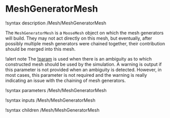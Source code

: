 # MeshGeneratorMesh

!syntax description /Mesh/MeshGeneratorMesh

The `MeshGeneratorMesh` is a `MooseMesh` object on which the mesh generators will build. They may
not act directly on this mesh, but eventually, after possibly multiple mesh generators were chained
together, their contribution should be merged into this mesh.

!alert note
The [!param](/Mesh/MeshGeneratorMesh/final_generator) is used when there is an ambiguity as to which
constructed mesh should be used by the simulation. A warning is output if this parameter is not provided
when an ambiguity is detected. However, in most cases, this parameter is not required and the warning
is really indicating an issue with the chaining of mesh generators.

!syntax parameters /Mesh/MeshGeneratorMesh

!syntax inputs /Mesh/MeshGeneratorMesh

!syntax children /Mesh/MeshGeneratorMesh
